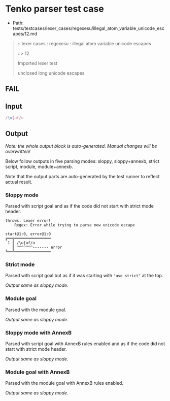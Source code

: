 # Tenko parser test case

- Path: tests/testcases/lexer_cases/regexesu/illegal_atom_variable_unicode_escapes/12.md

> :: lexer cases : regexesu : illegal atom variable unicode escapes
>
> ::> 12
>
> Imported lexer test
>
> unclosed long unicode escapes

## FAIL

## Input

`````js
/\u{af/u
`````

## Output

_Note: the whole output block is auto-generated. Manual changes will be overwritten!_

Below follow outputs in five parsing modes: sloppy, sloppy+annexb, strict script, module, module+annexb.

Note that the output parts are auto-generated by the test runner to reflect actual result.

### Sloppy mode

Parsed with script goal and as if the code did not start with strict mode header.

`````
throws: Lexer error!
    Regex: Error while trying to parse new unicode escape

start@1:0, error@1:0
╔══╦════════════════
 1 ║ /\u{af/u
   ║ ^^^^^^^------- error
╚══╩════════════════

`````

### Strict mode

Parsed with script goal but as if it was starting with `"use strict"` at the top.

_Output same as sloppy mode._

### Module goal

Parsed with the module goal.

_Output same as sloppy mode._

### Sloppy mode with AnnexB

Parsed with script goal with AnnexB rules enabled and as if the code did not start with strict mode header.

_Output same as sloppy mode._

### Module goal with AnnexB

Parsed with the module goal with AnnexB rules enabled.

_Output same as sloppy mode._

